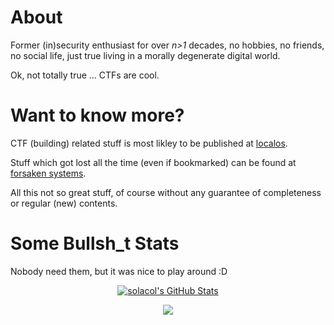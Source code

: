 # About
Former (in)security enthusiast for over *n>1* decades, no hobbies, no friends, no social life, just true living in a morally degenerate digital world.

Ok, not totally true ... CTFs are cool.

# Want to know more?
CTF (building) related stuff is most likley to be published at [localos](localos.io).

Stuff which got lost all the time (even if bookmarked) can be found at [forsaken systems](forksaken.systems).

All this not so great stuff, of course without any guarantee of completeness or regular (new) contents.

# Some Bullsh_t Stats
Nobody need them, but it was nice to play around :D

<p align="center">
<a href="https://github.com/solacol/solacol">
    <img align="center" src="https://github-readme-stats.vercel.app/api?username=solacol&show_icons=true&theme=merko&include_all_commits=true&hide=contribs&count_private=true&line_height=32" alt="solacol's GitHub Stats" />
</a>
</p>

<p align="center">
<a href="https://github.com/solacol/solacol">
    <img align="center" src="https://github-readme-stats.vercel.app/api/top-langs/?username=solacol&show_icons=true&theme=merko&langs_count=5&layout=default&hide_border=false" />
</a>
</p>

